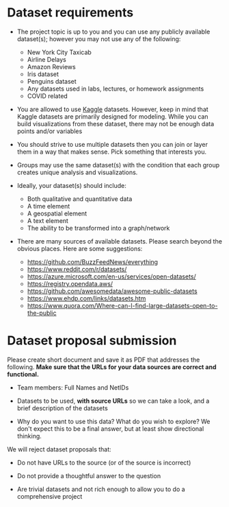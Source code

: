 # Dataset requirements 

* The project topic is up to you and you can use any publicly available dataset(s); however you may not use any of the following:
    * New York City Taxicab
    * Airline Delays
    * Amazon Reviews
    * Iris dataset
    * Penguins dataset
    * Any datasets used in labs, lectures, or homework assignments
    * COVID related

* You are allowed to use [Kaggle](www.kaggle.com) datasets. However, keep in mind that Kaggle datasets are primarily designed for modeling. While you can build visualizations from these dataset, there may not be enough data points and/or variables 
    
* You should strive to use multiple datasets then you can join or layer them in a way that makes sense. Pick something that interests you.

* Groups may use the same dataset(s) with the condition that each group creates unique analysis and visualizations. 

* Ideally, your dataset(s) should include:
    * Both qualitative and quantitative data
    * A time element
    * A geospatial element
    * A text element
    * The ability to be transformed into a graph/network

* There are many sources of available datasets. Please search beyond the obvious places. Here are some suggestions:

    * https://github.com/BuzzFeedNews/everything
    * https://www.reddit.com/r/datasets/ 
    * https://azure.microsoft.com/en-us/services/open-datasets/ 
    * https://registry.opendata.aws/ 
    * https://github.com/awesomedata/awesome-public-datasets 
    * https://www.ehdp.com/links/datasets.htm 
    * https://www.quora.com/Where-can-I-find-large-datasets-open-to-the-public

# Dataset proposal submission

Please create short document and save it as PDF that addresses the following. **Make sure that the URLs for your data sources are correct and functional.**

* Team members: Full Names and NetIDs

* Datasets to be used, **with source URLs** so we can take a look, and a brief description of the datasets

* Why do you want to use this data? What do you wish to explore? We don't expect this to be a final answer, but at least show directional thinking. 

We will reject dataset proposals that:

* Do not have URLs to the source (or of the source is incorrect)

* Do not provide a thoughtful answer to the question

* Are trivial datasets and not rich enough to allow you to do a comprehensive project